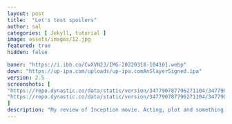 ```yaml
---
layout: post
title:  "Let's test spoilers"
author: sal
categories: [ Jekyll, tutorial ]
image: assets/images/12.jpg
featured: true
hidden: false

baner: "https://i.ibb.co/CwXVN2J/IMG-20220318-104101.webp"
down: "https://up-ipa.com/uploads/up-ipa.comAnSlayerSigned.ipa"
version: 2.5
screenshots: [ 
"https://repo.dynastic.co/data/static/version/347790787796271104/347790788190535680?size=750",
"https://repo.dynastic.co/data/static/version/347790787796271104/347790788190535680?size=750"
]
description: "My review of Inception movie. Acting, plot and something else in this short description."
---
```

